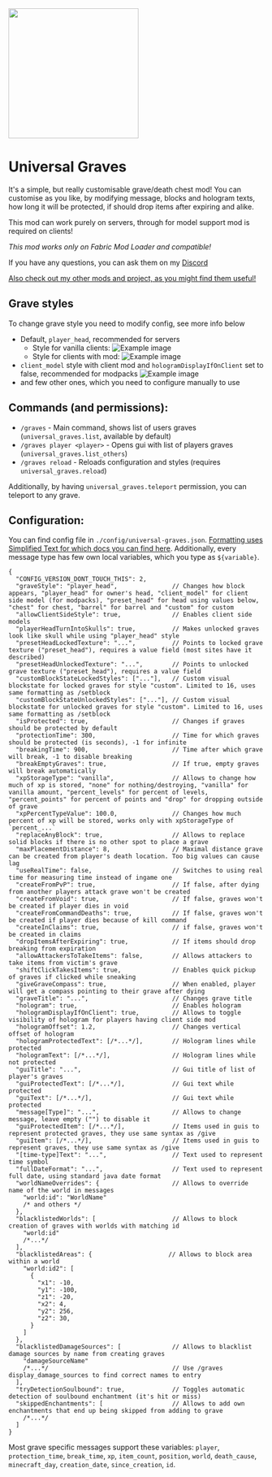 <img src="https://i.imgur.com/bzeKsL1.png" width="256px"/>

# Universal Graves
It's a simple, but really customisable grave/death chest mod! 
You can customise as you like, by modifying message, blocks and hologram texts, how long it will be protected,
if should drop items after expiring and alike.

This mod can work purely on servers, through for model support mod is required on clients!

*This mod works only on Fabric Mod Loader and compatible!*

If you have any questions, you can ask them on my [Discord](https://pb4.eu/discord)

[Also check out my other mods and project, as you might find them useful!](https://pb4.eu)

## Grave styles
To change grave style you need to modify config, see more info below
* Default, `player_head`, recommended for servers
  - Style for vanilla clients: 
    ![Example image](https://i.imgur.com/hfyd10Q.png)
  - Style for clients with mod:
    ![Example image](https://i.imgur.com/045tdtV.png)
* `client_model` style with client mod and `hologramDisplayIfOnClient` set to false, recommended for modpacks
  ![Example image](https://i.imgur.com/lH0DwVK.png)
* and few other ones, which you need to configure manually to use


## Commands (and permissions):
- `/graves` - Main command, shows list of users graves (`universal_graves.list`, available by default)
- `/graves player <player>` - Opens gui with list of players graves (`universal_graves.list_others`)
- `/graves reload` - Reloads configuration and styles (requires `universal_graves.reload`)

Additionally, by having `universal_graves.teleport` permission, you can teleport to any grave.

## Configuration:
You can find config file in `./config/universal-graves.json`.
[Formatting uses Simplified Text for which docs you can find here](https://placeholders.pb4.eu/user/text-format/).
Additionally, every message type has few own local variables, which you type as `${variable}`.

```json5
{
  "CONFIG_VERSION_DONT_TOUCH_THIS": 2,
  "graveStyle": "player_head",               // Changes how block appears, "player_head" for owner's head, "client_model" for client side model (for modpacks), "preset_head" for head using values below, "chest" for chest, "barrel" for barrel and "custom" for custom
  "allowClientSideStyle": true,              // Enables client side models
  "playerHeadTurnIntoSkulls": true,          // Makes unlocked graves look like skull while using "player_head" style
  "presetHeadLockedTexture": "...",          // Points to locked grave texture ("preset_head"), requires a value field (most sites have it described)
  "presetHeadUnlockedTexture": "...",        // Points to unlocked grave texture ("preset_head"), requires a value field
  "customBlockStateLockedStyles": ["..."],   // Custom visual blockstate for locked graves for style "custom". Limited to 16, uses same formatting as /setblock
  "customBlockStateUnlockedStyles": ["..."], // Custom visual blockstate for unlocked graves for style "custom". Limited to 16, uses same formatting as /setblock
  "isProtected": true,                       // Changes if graves should be protected by default
  "protectionTime": 300,                     // Time for which graves should be protected (is seconds), -1 for infinite
  "breakingTime": 900,                       // Time after which grave will break, -1 to disable breaking
  "breakEmptyGraves": true,                  // If true, empty graves will break automatically
  "xpStorageType": "vanilla",                // Allows to change how much of xp is stored, "none" for nothing/destroying, "vanilla" for vanilla amount, "percent_levels" for percent of levels, "percent_points" for percent of points and "drop" for dropping outside of grave
  "xpPercentTypeValue": 100.0,               // Changes how much percent of xp will be stored, works only with xpStorageType of `percent_...`
  "replaceAnyBlock": true,                   // Allows to replace solid blocks if there is no other spot to place a grave
  "maxPlacementDistance": 8,                 // Maximal distance grave can be created from player's death location. Too big values can cause lag
  "useRealTime": false,                      // Switches to using real time for measuring time instead of ingame one
  "createFromPvP": true,                     // If false, after dying from another players attack grave won't be created
  "createFromVoid": true,                    // If false, graves won't be created if player dies in void
  "createFromCommandDeaths": true,           // If false, graves won't be created if player dies because of kill command
  "createInClaims": true,                    // if false, graves won't be created in claims
  "dropItemsAfterExpiring": true,            // If items should drop breaking from expiration
  "allowAttackersToTakeItems": false,        // Allows attackers to take items from victim's grave
  "shiftClickTakesItems": true,              // Enables quick pickup of graves if clicked while sneaking
  "giveGraveCompass": true,                  // When enabled, player will get a compass pointing to their grave after dying
  "graveTitle": "...",                       // Changes grave title
  "hologram": true,                          // Enables hologram
  "hologramDisplayIfOnClient": true,         // Allows to toggle visibility of hologram for players having client side mod
  "hologramOffset": 1.2,                     // Changes vertical offset of hologram
  "hologramProtectedText": [/*...*/],        // Hologram lines while protected
  "hologramText": [/*...*/],                 // Hologram lines while not protected
  "guiTitle": "...",                         // Gui title of list of player's graves
  "guiProtectedText": [/*...*/],             // Gui text while protected
  "guiText": [/*...*/],                      // Gui text while protected
  "message[Type]": "...",                    // Allows to change message, leave empty ("") to disable it
  "guiProtectedItem": [/*...*/],             // Items used in guis to represent protected graves, they use same syntax as /give
  "guiItem": [/*...*/],                      // Items used in guis to represent graves, they use same syntax as /give
  "[time-type]Text": "...",                  // Text used to represent time symbol
  "fullDateFormat": "...",                   // Text used to represent full date, using standard java date format
  "worldNameOverrides": {                    // Allows to override name of the world in messages
    "world:id": "WorldName"
    /* and others */
  },
  "blacklistedWorlds": [                     // Allows to block creation of graves with worlds with matching id
    "world:id"
    /*...*/
  ],
  "blacklistedAreas": {                     // Allows to block area within a world
    "world:id2": [
      { 
        "x1": -10,
        "y1": -100,
        "z1": -20,
        "x2": 4,
        "y2": 256,
        "z2": 30,
      }
    ]
  },
  "blacklistedDamageSources": [              // Allows to blacklist damage sources by name from creating graves
    "damageSourceName"
    /*...*/                                  // Use /graves display_damage_sources to find correct names to entry
  ],
  "tryDetectionSoulbound": true,             // Toggles automatic detection of soulbound enchantment (it's hit or miss)
  "skippedEnchantments": [                   // Allows to add own enchantments that end up being skipped from adding to grave
    /*...*/
  ]          
}
```

Most grave specific messages support these variables: `player`, `protection_time`, `break_time`, `xp`, 
`item_count`, `position`, `world`, `death_cause`, `minecraft_day`, `creation_date`, `since_creation`, 
`id`.
